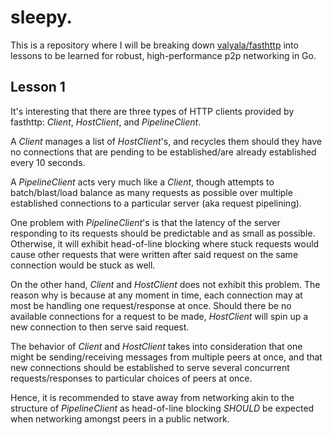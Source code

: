 # sleepy.

This is a repository where I will be breaking down [valyala/fasthttp](https://github.com/valyala/fasthttp) into lessons to be learned for robust, high-performance p2p networking in Go.

## Lesson 1

It's interesting that there are three types of HTTP clients provided by fasthttp: _Client_, _HostClient_, and _PipelineClient_.

A _Client_ manages a list of _HostClient_'s, and recycles them should they have no connections that are pending to be established/are already established every 10 seconds.

A _PipelineClient_ acts very much like a _Client_, though attempts to batch/blast/load balance as many requests as possible over multiple established connections to a particular server (aka request pipelining).

One problem with _PipelineClient_'s is that the latency of the server responding to its requests should be predictable and as small as possible. Otherwise, it will exhibit head-of-line blocking where stuck requests would cause other requests that were written after said request on the same connection would be stuck as well.

On the other hand, _Client_ and _HostClient_ does not exhibit this problem. The reason why is because at any moment in time, each connection may at most be handling one request/response at once. Should there be no available connections for a request to be made, _HostClient_ will spin up a new connection to then serve said request.

The behavior of _Client_ and _HostClient_ takes into consideration that one might be sending/receiving messages from multiple peers at once, and that new connections should be established to serve several concurrent requests/responses to particular choices of peers at once.

Hence, it is recommended to stave away from networking akin to the structure of _PipelineClient_ as head-of-line blocking _SHOULD_ be expected when networking amongst peers in a public network.